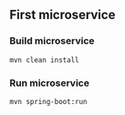 ## First microservice

### Build microservice

    mvn clean install

### Run microservice

    mvn spring-boot:run

